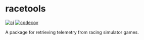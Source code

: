 # racetools

[![ci](https://github.com/inkychris/racetools/actions/workflows/ci.yml/badge.svg)](https://github.com/inkychris/racetools/actions)
[![codecov](https://codecov.io/gh/inkychris/racetools/branch/main/graph/badge.svg?token=BI6ENB4H2S)](https://codecov.io/gh/inkychris/racetools)

A package for retrieving telemetry
from racing simulator games.
